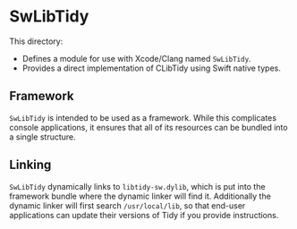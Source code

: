 # SwLibTidy

This directory:

- Defines a module for use with Xcode/Clang named `SwLibTidy`.
- Provides a direct implementation of CLibTidy using Swift native types.


## Framework

`SwLibTidy` is intended to be used as a framework. While this complicates
console applications, it ensures that all of its resources can be bundled into
a single structure.

## Linking

`SwLibTidy` dynamically links to `libtidy-sw.dylib`, which is put into the
framework bundle where the dynamic linker will find it. Additionally the dynamic
linker will first search `/usr/local/lib`, so that end-user applications can
update their versions of Tidy if you provide instructions.

